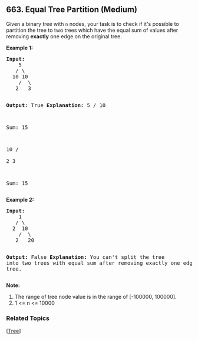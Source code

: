 <!--|This file generated by command(leetcode description); DO NOT EDIT.    |-->
<!--+----------------------------------------------------------------------+-->
<!--|@author    Openset <openset.wang@gmail.com>                           |-->
<!--|@link      https://github.com/openset                                 |-->
<!--|@home      https://github.com/openset/leetcode                        |-->
<!--+----------------------------------------------------------------------+-->

## 663. Equal Tree Partition (Medium)

<p>
Given a binary tree with <code>n</code> nodes, your task is to check if it's possible to partition the tree to two trees which have the equal sum of values after removing <b>exactly</b> one edge on the original tree.
</p>

<p><b>Example 1:</b><br />
<pre><b>Input:</b>     
    5
   / \
  10 10
    /  \
   2   3

<b>Output:</b> True
<b>Explanation:</b> 
    5
   / 
  10
      
Sum: 15

   10
  /  \
 2    3

Sum: 15
</pre>
</p>


<p><b>Example 2:</b><br />
<pre><b>Input:</b>     
    1
   / \
  2  10
    /  \
   2   20

<b>Output:</b> False
<b>Explanation:</b> You can't split the tree into two trees with equal sum after removing exactly one edge on the tree.
</pre>
</p>

<p><b>Note:</b><br>
<ol>
<li>The range of tree node value is in the range of [-100000, 100000].</li>
<li>1 <= n <= 10000</li>
</ol>
</p>

### Related Topics
  [[Tree](https://github.com/openset/leetcode/tree/master/tag/tree/README.md)]
